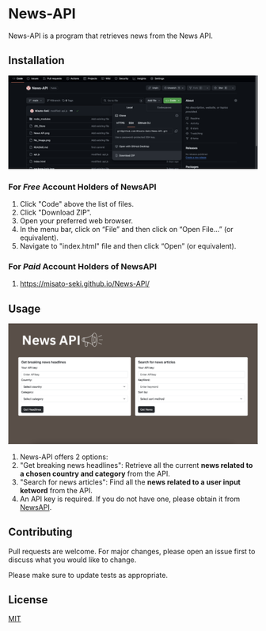 # News-API

News-API is a program that retrieves news from the News API.

## Installation

![](2024-04-19-08-21-22.png)
### For *Free* Account Holders of NewsAPI
1. Click "Code" above the list of files.
2. Click  "Download ZIP".
3. Open your preferred web browser. 
4. In the menu bar, click on “File” and then click on “Open File…” (or equivalent). 
5. Navigate to "index.html" file and then click “Open” (or equivalent). 

### For *Paid* Account Holders of NewsAPI
1. https://misato-seki.github.io/News-API/

## Usage

![](2024-04-19-08-26-41.png)
1. News-API offers 2 options:
2. "Get breaking news headlines": Retrieve all the current **news related to a chosen country and category** from the API.
3. "Search for news articles": Find all the **news related to a user input ketword** from the API.
4. An API key is required. If you do not have one, please obtain it from [NewsAPI](https://newsapi.org).

## Contributing

Pull requests are welcome. For major changes, please open an issue first
to discuss what you would like to change.

Please make sure to update tests as appropriate.

## License

[MIT](https://choosealicense.com/licenses/mit/)
